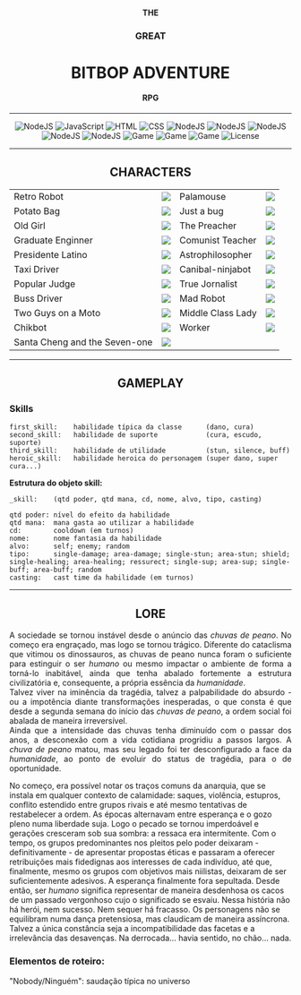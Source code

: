 <h4 align="center">THE</h4><h3 align="center">GREAT</h3><h1 align="center">BITBOP ADVENTURE</h1><h4 align="center">RPG</h4>
<hr>
<p align="center"> 
 <img src="https://img.shields.io/badge/-Node-green.svg" alt="NodeJS">
 <img src="https://img.shields.io/badge/-JavaScript-yellow.svg" alt="JavaScript">
 <img src="https://img.shields.io/badge/-HTML-ORANGE.svg" alt="HTML">
 <img src="https://img.shields.io/badge/-CSS-BLUE.svg" alt="CSS">
 <img src="https://img.shields.io/badge/-Mongoose-brown.svg" alt="NodeJS">
 <img src="https://img.shields.io/badge/-MongoDB-darkgreen.svg" alt="NodeJS">
 <img src="https://img.shields.io/badge/-Express-blue.svg" alt="NodeJS">
 <img src="https://img.shields.io/badge/-BodyParser-red.svg" alt="NodeJS">
 <img src="https://img.shields.io/badge/-Handlebars-pink.svg" alt="NodeJS">
 <img src="https://img.shields.io/badge/Game-darkblue.svg" alt="Game"> 
 <img src="https://img.shields.io/badge/RPG-darkred.svg" alt="Game"> 
 <img src="https://img.shields.io/badge/Adventure-darkGREEN.svg" alt="Game"> 
 <img src="https://img.shields.io/badge/License-MIT-darkgrey.svg" alt="License">
</p>
<hr>
<h2 align="center">CHARACTERS</h2>

<table>
    <tr><td>Retro Robot</td>         <td><img src="https://img.shields.io/badge/Lawful Good-gold.svg?style=for-the-badge"></td><td>Palamouse</td>         <td><img src="https://img.shields.io/badge/Lawful Good-gold.svg?style=for-the-badge"></td></tr>
    <tr><td>Potato Bag</td>         <td><img src="https://img.shields.io/badge/Neutral-black.svg?style=for-the-badge"></td><td>Just a bug</td>         <td><img src="https://img.shields.io/badge/Chaotic-silver.svg?style=for-the-badge"></td></tr>
    <tr><td>Old Girl</td>           <td><img src="https://img.shields.io/badge/Lawful%20Evil-gray.svg?style=for-the-badge"></td><td>The Preacher</td>       <td><img src="https://img.shields.io/badge/Lawful%20Evil-gray.svg?style=for-the-badge"></td></tr>
    <tr><td>Graduate Enginner</td>  <td><img src="https://img.shields.io/badge/Lawful%20Evil-gray.svg?style=for-the-badge"></td><td>Comunist Teacher</td>   <td><img src="https://img.shields.io/badge/Lawful%20Evil-gray.svg?style=for-the-badge"></td></tr>
    <tr><td>Presidente Latino</td>  <td><img src="https://img.shields.io/badge/Lawful%20Evil-gray.svg?style=for-the-badge"></td><td>Astrophilosopher</td>   <td><img src="https://img.shields.io/badge/Lawful%20Evil-gray.svg?style=for-the-badge"></td></tr>
    <tr><td>Taxi Driver</td>        <td><img src="https://img.shields.io/badge/Lawful%20Evil-gray.svg?style=for-the-badge"></td><td>Canibal-ninjabot</td>   <td><img src="https://img.shields.io/badge/Chaotic%20Neutral-yellow.svg?style=for-the-badge"></td></tr>
    <tr><td>Popular Judge</td>      <td><img src="https://img.shields.io/badge/Chaotic%20Neutral-yellow.svg?style=for-the-badge"></td><td>True Jornalist</td>     <td><img src="https://img.shields.io/badge/Chaotic%20Neutral-yellow.svg?style=for-the-badge"></td></tr>
    <tr><td>Buss Driver</td>        <td><img src="https://img.shields.io/badge/Chaotic%20Neutral-yellow.svg?style=for-the-badge"></td><td>Mad Robot</td>          <td><img src="https://img.shields.io/badge/Chaotic%20Evil-orange.svg?style=for-the-badge"></td></tr>
    <tr><td>Two Guys on a Moto</td> <td><img src="https://img.shields.io/badge/Chaotic%20Evil-orange.svg?style=for-the-badge"></td><td>Middle Class Lady</td>  <td><img src="https://img.shields.io/badge/Chaotic%20Evil-orange.svg?style=for-the-badge"></td></tr>
    <tr><td>Chikbot</td>            <td><img src="https://img.shields.io/badge/True%20neutral-lightgreen.svg?style=for-the-badge"></td><td>Worker</td>             <td><img src="https://img.shields.io/badge/True%20neutral-lightgreen.svg?style=for-the-badge"></td></tr>
    <tr><td>Santa Cheng and the Seven-one <td><img src="https://img.shields.io/badge/True%20evil-red.svg?style=for-the-badge"></td></tr>
</table>

<hr>
<h2 align="center">GAMEPLAY</h2>

<h3>Skills</h3>

    first_skill:    habilidade típica da classe      (dano, cura) 
    second_skill:   habilidade de suporte            (cura, escudo, suporte) 
    third_skill:    habilidade de utilidade          (stun, silence, buff) 
    heroic_skill:   habilidade heroica do personagem (super dano, super cura...) 

<p style='font-weight: bold'>    Estrutura do objeto skill: </p>

    _skill:    (qtd poder, qtd mana, cd, nome, alvo, tipo, casting)

    qtd poder: nível do efeito da habilidade
    qtd mana:  mana gasta ao utilizar a habilidade
    cd:        cooldown (em turnos)
    nome:      nome fantasia da habilidade
    alvo:      self; enemy; random
    tipo:      single-damage; area-damage; single-stun; area-stun; shield; single-healing; area-healing; ressurect; single-sup; area-sup; single-buff; area-buff; random
    casting:   cast time da habilidade (em turnos)

<hr>
<h2 align="center">LORE</h2>

<p style="text-align: justify">
A sociedade se tornou instável desde o anúncio das <i>chuvas de peano</i>. No começo era engraçado,  mas logo se tornou trágico. Diferente do cataclisma que vitimou os dinossauros, as chuvas de peano nunca foram o suficiente para estinguir o ser <i>humano</i> ou mesmo impactar o ambiente de forma a torná-lo inabitável, ainda que tenha abalado fortemente a estrutura civilizatória e, consequente, a própria essência da <i>humanidade</i>. <br>
Talvez viver na iminência da tragédia, talvez a palpabilidade do absurdo - ou a impotência diante transformações inesperadas, o que consta é que desde a segunda semana do início das <i>chuvas de peano</i>, a ordem social foi abalada de maneira irreversível. <br> 
Ainda que a intensidade das chuvas tenha diminuído com o passar dos anos, a desconexão com a vida cotidiana progridiu a passos largos. A <i>chuva de peano</i> matou, mas seu legado foi ter desconfigurado a face da <i>humanidade</i>, ao ponto de evoluir do status de tragédia, para o de oportunidade. <br>

No começo, era possível notar os traços comuns da <red>anarquia</red>, que se instala em qualquer contexto de calamidade: saques, violência, estupros, conflito estendido entre grupos rivais e até mesmo tentativas de restabelecer a ordem. As épocas alternavam entre esperança e o gozo pleno numa liberdade suja. Logo o pecado se tornou imperdoável e gerações cresceram sob sua sombra: a ressaca era intermitente. Com o tempo, os grupos predominantes nos pleitos pelo poder deixaram - definitivamente - de apresentar propostas éticas e passaram a oferecer retribuições mais fidedignas aos interesses de cada indivíduo, até que, finalmente, mesmo os grupos com objetivos mais niilistas, deixaram de ser suficientemente adesivos. A esperança finalmente fora sepultada. Desde então, ser <i>humano</i> significa representar de maneira desdenhosa os cacos de um passado vergonhoso cujo o significado se esvaiu. Nessa história não há herói, nem sucesso. Nem sequer há fracasso. Os personagens não se equilibram numa dança pretensiosa, mas claudicam de maneira assíncrona. Talvez a única constância seja a incompatibilidade das facetas e a irrelevância das desavenças. Na derrocada... havia sentido, no chão... nada. 

<h3><b>Elementos de roteiro:</b></h3>
 
 "Nobody/Ninguém": saudação típica no universo
